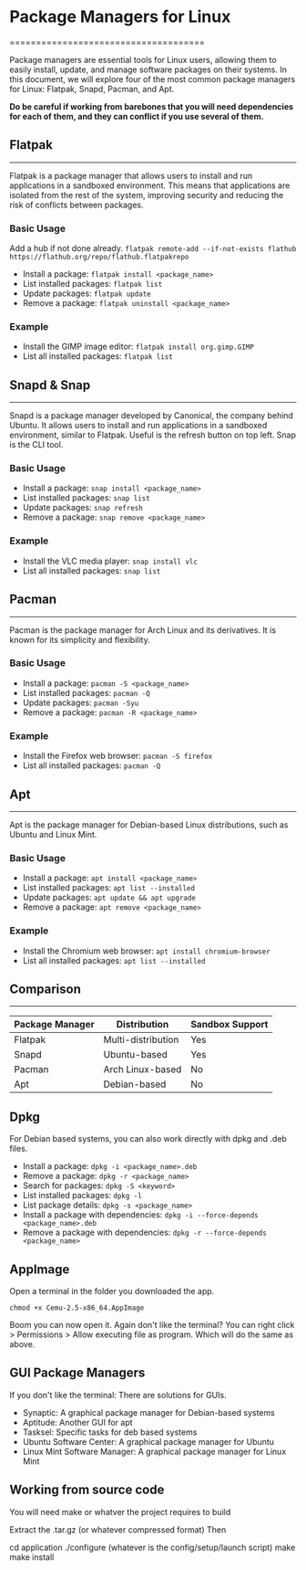 # Package Managers for Linux
=====================================

Package managers are essential tools for Linux users, allowing them to easily install, update, and manage software packages on their systems. In this document, we will explore four of the most common package managers for Linux: Flatpak, Snapd, Pacman, and Apt. 

**Do be careful if working from barebones that you will need dependencies for each of them, and they can conflict if you use several of them.**


## Flatpak
------------

Flatpak is a package manager that allows users to install and run applications in a sandboxed environment. This means that applications are isolated from the rest of the system, improving security and reducing the risk of conflicts between packages.

### Basic Usage
Add a hub if not done already.
`flatpak remote-add --if-not-exists flathub https://flathub.org/repo/flathub.flatpakrepo`

* Install a package: `flatpak install <package_name>`
* List installed packages: `flatpak list`
* Update packages: `flatpak update`
* Remove a package: `flatpak uninstall <package_name>`

### Example

* Install the GIMP image editor: `flatpak install org.gimp.GIMP`
* List all installed packages: `flatpak list`

## Snapd & Snap
------------

Snapd is a package manager developed by Canonical, the company behind Ubuntu. It allows users to install and run applications in a sandboxed environment, similar to Flatpak.
Useful is the refresh button on top left.
Snap is the CLI tool. 

### Basic Usage

* Install a package: `snap install <package_name>`
* List installed packages: `snap list`
* Update packages: `snap refresh`
* Remove a package: `snap remove <package_name>`

### Example

* Install the VLC media player: `snap install vlc`
* List all installed packages: `snap list`

## Pacman
------------

Pacman is the package manager for Arch Linux and its derivatives. It is known for its simplicity and flexibility.

### Basic Usage

* Install a package: `pacman -S <package_name>`
* List installed packages: `pacman -Q`
* Update packages: `pacman -Syu`
* Remove a package: `pacman -R <package_name>`

### Example

* Install the Firefox web browser: `pacman -S firefox`
* List all installed packages: `pacman -Q`

## Apt
------------

Apt is the package manager for Debian-based Linux distributions, such as Ubuntu and Linux Mint.

### Basic Usage

* Install a package: `apt install <package_name>`
* List installed packages: `apt list --installed`
* Update packages: `apt update && apt upgrade`
* Remove a package: `apt remove <package_name>`

### Example

* Install the Chromium web browser: `apt install chromium-browser`
* List all installed packages: `apt list --installed`

## Comparison
--------------

| Package Manager | Distribution | Sandbox Support |
| --- | --- | --- |
| Flatpak | Multi-distribution | Yes |
| Snapd | Ubuntu-based | Yes |
| Pacman | Arch Linux-based | No |
| Apt | Debian-based | No |

## Dpkg

For Debian based systems, you can also work directly with dpkg and .deb files. 

* Install a package: `dpkg -i <package_name>.deb`
* Remove a package: `dpkg -r <package_name>`
* Search for packages: `dpkg -S <keyword>`
* List installed packages: `dpkg -l`
* List package details: `dpkg -s <package_name>`
* Install a package with dependencies: `dpkg -i --force-depends <package_name>.deb`
* Remove a package with dependencies: `dpkg -r --force-depends <package_name>`

## AppImage

Open a terminal in the folder you downloaded the app.

`chmod +x Cemu-2.5-x86_64.AppImage`

Boom you can now open it. Again don't like the terminal? 
You can right click > Permissions > Allow executing file as program. Which will do the same as above. 

## GUI Package Managers

If you don't like the terminal: There are solutions for GUIs. 

- Synaptic: A graphical package manager for Debian-based systems 
- Aptitude: Another GUI for apt
- Tasksel: Specific tasks for deb based systems
- Ubuntu Software Center: A graphical package manager for Ubuntu 
- Linux Mint Software Manager: A graphical package manager for Linux Mint 



## Working from source code

You will need make or whatver the project requires to build

Extract the .tar.gz (or whatever compressed format) 
Then 

cd application
./configure (whatever is the config/setup/launch script)
make
make install

